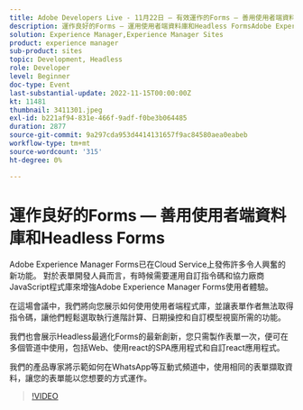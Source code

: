 ```yaml
---
title: Adobe Developers Live - 11月22日 — 有效運作的Forms — 善用使用者端資料庫和Headless Forms
description: 運作良好的Forms — 運用使用者端資料庫和Headless FormsAdobe Experience Manager Forms已在Cloud Service上發佈許多令人興奮的新功能。 對於表單開發人員而言，有時需要運用自訂指令碼和第三方JavaScript程式庫來增強Adobe Experience Manager Forms使用者體驗。在此課程中，我們將向您展示如何使用使用者端程式庫，並讓表單作者取得指令碼，讓他們輕鬆選取執行進階計算、日期操作和自訂模型視窗所需的功能。我們還將展示我們在Headless調適性Forms的最新創新，您一次可製作表單，並在多個管道中使用，包括網頁、使用react的SPA應用程式和自訂react應用程式。我們的產品專家將示範如何在互動式管道（如WhatsApp）中使用相同表單來擷取體驗，讓表單以您想要的方式運作。
solution: Experience Manager,Experience Manager Sites
product: experience manager
sub-product: sites
topic: Development, Headless
role: Developer
level: Beginner
doc-type: Event
last-substantial-update: 2022-11-15T00:00:00Z
kt: 11481
thumbnail: 3411301.jpeg
exl-id: b221af94-831e-466f-9adf-f0be3b064485
duration: 2877
source-git-commit: 9a297cda953d4414131657f9ac84580aea0eabeb
workflow-type: tm+mt
source-wordcount: '315'
ht-degree: 0%

---
```


# 運作良好的Forms — 善用使用者端資料庫和Headless Forms

Adobe Experience Manager Forms已在Cloud Service上發佈許多令人興奮的新功能。 對於表單開發人員而言，有時候需要運用自訂指令碼和協力廠商JavaScript程式庫來增強Adobe Experience Manager Forms使用者體驗。

在這場會議中，我們將向您展示如何使用使用者端程式庫，並讓表單作者無法取得指令碼，讓他們輕鬆選取執行進階計算、日期操控和自訂模型視窗所需的功能。

我們也會展示Headless最適化Forms的最新創新，您只需製作表單一次，便可在多個管道中使用，包括Web、使用react的SPA應用程式和自訂react應用程式。

我們的產品專家將示範如何在WhatsApp等互動式頻道中，使用相同的表單擷取資料，讓您的表單能以您想要的方式運作。

>[!VIDEO](https://video.tv.adobe.com/v/3411301/?quality=12&learn=on)
